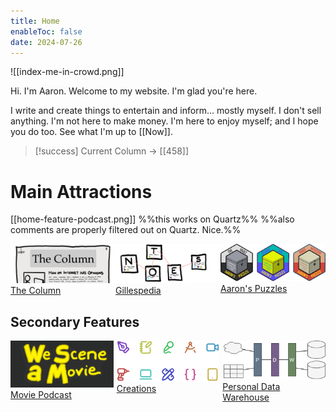```yaml
---
title: Home
enableToc: false
date: 2024-07-26
---
```

![[index-me-in-crowd.png]]

Hi. I'm Aaron. Welcome to my website. I'm glad you're here.

I write and create things to entertain and inform... mostly myself. I don't sell anything. I'm not here to make money. I'm here to enjoy myself; and I hope you do too. See what I'm up to [[Now]].

> [!success] Current Column → [[458]]
# Main Attractions
[[home-feature-podcast.png]]
%%this works on Quartz%%
%%also comments are properly filtered out on Quartz. Nice.%%
<div style='display:grid; grid-template-columns: 1fr 1fr 1fr'>
	<a href="/Pages/About">
		<img src="./assets/home-feature-column.png"/>
		<div class="feature-head">The Column</div>
	</a>
	<a href="https://gillespedia.com">
		<img src="./assets/home-feature-notes.png"/>
		<div class="feature-head">Gillespedia</div>
	</a>
	<a href="https://aaronspuzzles.com">
		<img src="./assets/home-feature-puzzles.png"/>
		<div class="feature-head">Aaron's Puzzles</div>
	</a>
</div>

## Secondary Features
<div style='display:grid; grid-template-columns: 1fr 1fr 1fr; gap: 5px;'>
	<a href="https://shows.acast.com/we-scene-a-movie">
		<img src="./assets/home-feature-podcast.png" />
		<div class="feature-head">Movie Podcast</div>
	</a>
	<a href="/Pages/Creations">
		<img src="./assets/home-feature-creations.png" />
		<div class="feature-head">Creations</div>
	</a>
	<a href="/Pages/PDW">
		<img src="./assets/home-feature-pdw.png"/>
		<div class="feature-head">Personal Data Warehouse</div>
	</a>
</div>